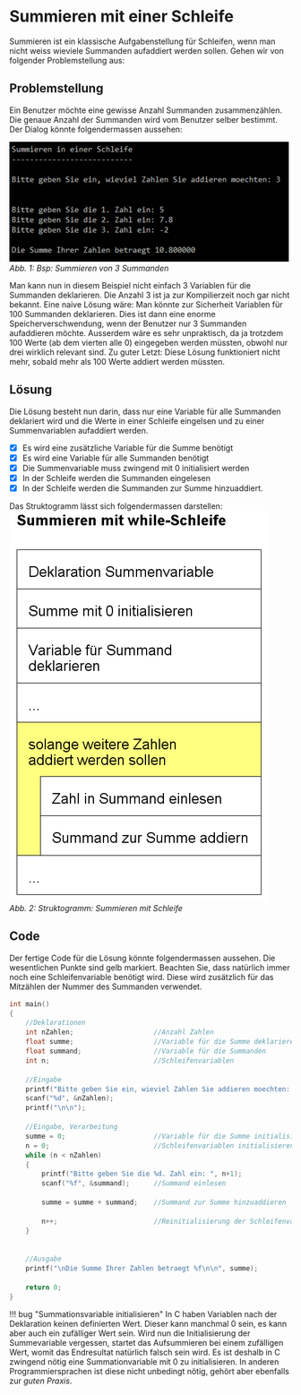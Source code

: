 # Summieren mit einer Schleife

Summieren ist ein klassische Aufgabenstellung für Schleifen, wenn man nicht weiss wieviele Summanden aufaddiert werden sollen.
Gehen wir von folgender Problemstellung aus:

## Problemstellung
Ein Benutzer möchte eine gewisse Anzahl Summanden zusammenzählen. Die genaue Anzahl der Summanden wird vom Benutzer selber bestimmt. 
Der Dialog könnte folgendermassen aussehen:

![6.4.1](img/kap6/6.4.1.png)  
*Abb. 1: Bsp: Summieren von 3 Summanden*

Man kann nun in diesem Beispiel nicht einfach 3 Variablen für die Summanden deklarieren. 
Die Anzahl 3 ist ja zur Kompilierzeit noch gar nicht bekannt. Eine naive Lösung wäre:
Man könnte zur Sicherheit Variablen für 100 Summanden deklarieren. Dies ist dann eine enorme Speicherverschwendung, wenn der Benutzer nur 3 Summanden aufaddieren möchte.
Ausserdem wäre es sehr unpraktisch, da ja trotzdem 100 Werte (ab dem vierten alle 0) eingegeben werden müssten, obwohl nur drei wirklich relevant sind. Zu guter Letzt:
Diese Lösung funktioniert nicht mehr, sobald mehr als 100 Werte addiert werden müssten.

## Lösung
Die Lösung besteht nun darin, dass nur eine Variable für alle Summanden deklariert wird und die Werte in einer Schleife eingelsen und zu einer Summenvariablen aufaddiert werden.


- [x] Es wird eine zusätzliche Variable für die Summe benötigt
- [x] Es wird eine Variable für alle Summanden benötigt
- [x] Die Summenvariable muss zwingend mit 0 initialisiert werden
- [x] In der Schleife werden die Summanden eingelesen
- [x] In der Schleife werden die Summanden zur Summe hinzuaddiert.
  
Das Struktogramm lässt sich folgendermassen darstellen:  
![6.4.2](img/kap6/6.4.2.png)  
*Abb. 2: Struktogramm: Summieren mit Schleife*

## Code
Der fertige Code für die Lösung könnte folgendermassen aussehen. Die wesentlichen Punkte sind gelb markiert. 
Beachten Sie, dass natürlich immer noch eine Schleifenvariable benötigt wird. Diese wird zusätzlich für das Mitzählen der Nummer des Summanden verwendet.
```c hl_lines="5 6 15 20 22"
int main()
{
    //Deklarationen
    int nZahlen;                    //Anzahl Zahlen
    float summe;                	//Variable für die Summe deklarieren
    float summand;                  //Variable für die Summanden
    int n;                          //Schleifenvariablen

    //Eingabe
    printf("Bitte geben Sie ein, wieviel Zahlen Sie addieren moechten: ");
    scanf("%d", &nZahlen);
    printf("\n\n");

    //Eingabe, Verarbeitung
	summe = 0;						//Variable für die Summe initialisieren
    n = 0;                          //Schleifenvariablen initialisieren
    while (n < nZahlen)
    {
        printf("Bitte geben Sie die %d. Zahl ein: ", n+1);
        scanf("%f", &summand);      //Summand einlesen
		
        summe = summe + summand;    //Summand zur Summe hinzuaddieren

		n++;                        //Reinitialisierung der Schleifenvariablen
    }


    //Ausgabe
    printf("\nDie Summe Ihrer Zahlen betraegt %f\n\n", summe);

    return 0;
}
```
!!! bug "Summationsvariable initialisieren"
    In C haben Variablen nach der Deklaration keinen definierten Wert. Dieser kann manchmal 0 sein, es kann aber auch ein zufälliger Wert sein.
	Wird nun die Initialisierung der Summevariable vergessen, startet das Aufsummieren bei einem zufälligen Wert, womit das Endresultat natürlich falsch sein wird.
	Es ist deshalb in C zwingend nötig eine Summationvariable mit 0 zu initialisieren. In anderen Programmiersprachen ist diese nicht unbedingt
	nötig, gehört aber ebenfalls zur *guten Praxis*.
